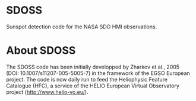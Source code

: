 # SDOSS
Sunspot detection code for the NASA SDO HMI observations.

# About SDOSS
The SDOSS code has been initially developped by Zharkov et al., 2005 (DOI: 10.1007/s11207-005-5005-7) in the framework of the EGSO European project.
The code is now daily run to feed the Heliophysic Feature Catalogue (HFC), a service of the HELIO European Virtual Observatory project (http://www.helio-vo.eu/).


